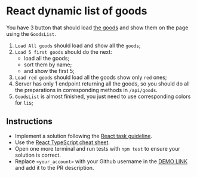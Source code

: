 # React dynamic list of goods
You have 3 button that should load [the goods](https://mate-academy.github.io/react_dynamic-list-of-goods/goods.json) and show them on the page using the `GoodsList`.

1. `Load All goods` should load and show all the `goods`;
2. `Load 5 first goods` should do the next:
    - load all the goods;
    - sort them by name;
    - and show the first 5;
3. `Load red goods` should load all the goods show only `red` ones;
4. Server has only 1 endpoint returning all the goods, so you should do all the preparations in corresponding methods in `/api/goods`.
5. `GoodsList` is almost finished, you just need to use corresponding colors for `li`s;

## Instructions

- Implement a solution following the [React task guideline](https://github.com/mate-academy/react_task-guideline#react-tasks-guideline).
- Use the [React TypeScript cheat sheet](https://mate-academy.github.io/fe-program/js/extra/react-typescript).
- Open one more terminal and run tests with `npm test` to ensure your solution is correct.
- Replace `<your_account>` with your Github username in the [DEMO LINK](https://IhorChaikovskyi.github.io/react_dynamic-list-of-goods/) and add it to the PR description.
